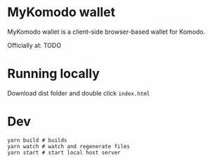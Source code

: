 # MyKomodo wallet

MyKomodo wallet is a client-side browser-based wallet for Komodo.

Officially at: TODO


# Running locally
Download dist folder and double click `index.html`


# Dev
```shell
yarn build # builds
yarn watch # watch and regenerate files
yarn start # start local host server
```
